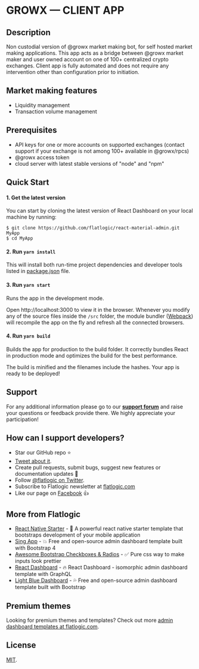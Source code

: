 # GROWX — CLIENT APP

## Description

Non custodial version of @growx market making bot, for self hosted market making applications. This app acts as a bridge between @growx market maker and user owned account on one of 100+ centralized crypto exchanges. Client app is fully automated and does not require any intervention other than configuration prior to initiation.

## Market making features

- Liquidity management
- Transaction volume management

## Prerequisites

- API keys for one or more accounts on supported exchanges (contact support if your exchange is not among 100+ available in @growx/rpcs)
- @growx access token 
- cloud server with latest stable versions of "node" and "npm"

## Quick Start

#### 1. Get the latest version

You can start by cloning the latest version of React Dashboard on your
local machine by running:

```shell
$ git clone https://github.com/flatlogic/react-material-admin.git MyApp
$ cd MyApp
```

#### 2. Run `yarn install`

This will install both run-time project dependencies and developer tools listed
in [package.json](package.json) file.

#### 3. Run `yarn start`

Runs the app in the development mode.

Open http://localhost:3000 to view it in the browser. Whenever you modify any of the source files inside the `/src` folder,
the module bundler ([Webpack](http://webpack.github.io/)) will recompile the
app on the fly and refresh all the connected browsers.

#### 4. Run `yarn build`

Builds the app for production to the build folder.
It correctly bundles React in production mode and optimizes the build for the best performance.

The build is minified and the filenames include the hashes.
Your app is ready to be deployed!

## Support

For any additional information please go to our [**support forum**](https://flatlogic.com/forum) and raise your questions or feedback provide there. We highly appreciate your participation!

## How can I support developers?

- Star our GitHub repo :star:
- [Tweet about it](https://twitter.com/intent/tweet?text=Amazing%20dashboard%20built%20with%20NodeJS,%20React%20and%20Bootstrap!&url=https://github.com/flatlogic/react-material-template&via=flatlogic).
- Create pull requests, submit bugs, suggest new features or documentation updates :wrench:
- Follow [@flatlogic on Twitter](https://twitter.com/flatlogic).
- Subscribe to Flatlogic newsletter at [flatlogic.com](https://flatlogic.com/)
- Like our page on [Facebook](https://www.facebook.com/flatlogic/) :thumbsup:

## More from Flatlogic

- [React Native Starter](https://github.com/flatlogic/react-native-starter) - 🚀 A powerful react native starter template that bootstraps development of your mobile application
- [Sing App](https://github.com/flatlogic/sing-app) - 💥 Free and open-source admin dashboard template built with Bootstrap 4
- [Awesome Bootstrap Checkboxes & Radios](https://github.com/flatlogic/awesome-bootstrap-checkbox) - ✅ Pure css way to make inputs look prettier
- [React Dashboard](https://github.com/flatlogic/react-dashboard) - 🔥 React Dashboard - isomorphic admin dashboard template with GraphQL
- [Light Blue Dashboard](https://github.com/flatlogic/light-blue-dashboard) - 💦 Free and open-source admin dashboard template built with Bootstrap

## Premium themes

Looking for premium themes and templates? Check out more [admin dashboard templates at flatlogic.com](https://flatlogic.com/admin-dashboards).

## License

[MIT](https://github.com/flatlogic/react-material-dashboard/blob/master/LICENSE.txt).
